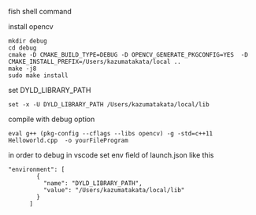 
fish shell command

install opencv

```
mkdir debug 
cd debug
cmake -D CMAKE_BUILD_TYPE=DEBUG -D OPENCV_GENERATE_PKGCONFIG=YES  -D CMAKE_INSTALL_PREFIX=/Users/kazumatakata/local ..
make -j8
sudo make install
```


set DYLD_LIBRARY_PATH
```
set -x -U DYLD_LIBRARY_PATH /Users/kazumatakata/local/lib
```
compile with debug option
```
eval g++ (pkg-config --cflags --libs opencv) -g -std=c++11  Helloworld.cpp  -o yourFileProgram  
```


in order to debug in vscode set env field of launch.json like this 
```
"environment": [
        {
          "name": "DYLD_LIBRARY_PATH",
          "value": "/Users/kazumatakata/local/lib"
        }
      ]
```
